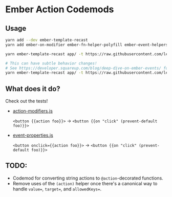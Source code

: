 # Ember Action Codemods

## Usage

```sh
yarn add --dev ember-template-recast
yarn add ember-on-modifier ember-fn-helper-polyfill ember-event-helpers

yarn ember-template-recast app/ -t https://raw.githubusercontent.com/lennyburdette/ember-action-codemods/master/src/action-modifiers.js

# This can have subtle behavior changes!
# See https://developer.squareup.com/blog/deep-dive-on-ember-events/ for a comprehensive rundown.
yarn ember-template-recast app/ -t https://raw.githubusercontent.com/lennyburdette/ember-action-codemods/master/src/event-properties.js
```

## What does it do?

Check out the tests!

* [action-modifiers.js](src/__tests__/action-modifiers.js)

  `<button {{action foo}}>` → `<button {{on "click" (prevent-default foo)}}>`
* [event-properties.js](src/__tests__/event-properties.js)

  `<button onclick={{action foo}}>` → `<button {{on "click" (prevent-default foo)}}>`

## TODO:

* Codemod for converting string actions to `@action`-decorated functions.
* Remove uses of the `(action)` helper once there's a canonical way to handle `value=`, `target=`, and `allowedKeys=`.
